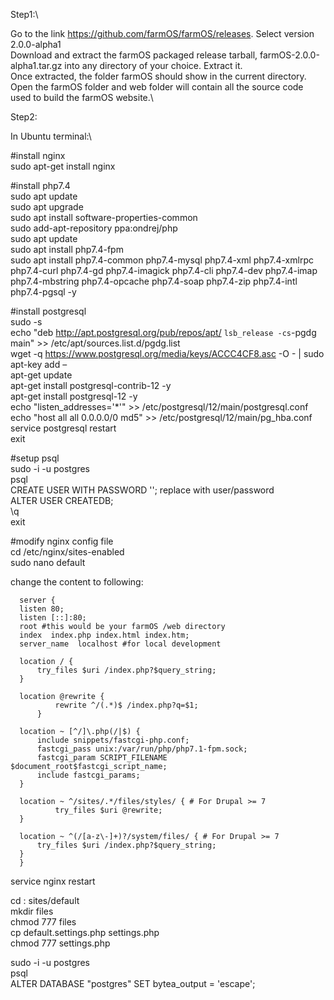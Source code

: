 Step1:\

Go to the link https://github.com/farmOS/farmOS/releases. Select version 2.0.0-alpha1\
Download and extract the farmOS packaged release tarball, farmOS-2.0.0-alpha1.tar.gz into any directory of your choice. Extract it.\
Once extracted, the folder farmOS should show in the current directory.\
Open the farmOS folder and web folder will contain all the source code used to build the farmOS website.\

Step2:

In Ubuntu terminal:\

#install nginx\
sudo apt-get install nginx

#install php7.4\
sudo apt update\
sudo apt upgrade\
sudo apt install software-properties-common\
sudo add-apt-repository ppa:ondrej/php\
sudo apt update\
sudo apt install php7.4-fpm\
sudo apt install php7.4-common php7.4-mysql php7.4-xml php7.4-xmlrpc php7.4-curl php7.4-gd php7.4-imagick php7.4-cli php7.4-dev php7.4-imap php7.4-mbstring php7.4-opcache php7.4-soap php7.4-zip php7.4-intl php7.4-pgsql -y

 #install postgresql\
sudo -s\
echo "deb http://apt.postgresql.org/pub/repos/apt/ `lsb_release -cs`-pgdg main" >> /etc/apt/sources.list.d/pgdg.list\
wget -q https://www.postgresql.org/media/keys/ACCC4CF8.asc -O - | sudo apt-key add –\
apt-get update\
apt-get install postgresql-contrib-12 -y\
apt-get install postgresql-12 -y\
echo "listen_addresses='*'" >> /etc/postgresql/12/main/postgresql.conf\
echo "host all all 0.0.0.0/0 md5" >> /etc/postgresql/12/main/pg_hba.conf\
service postgresql restart\
exit

#setup psql\
sudo -i -u postgres\
psql\
CREATE USER <username> WITH PASSWORD '<password>'; replace with user/password\
ALTER USER <username> CREATEDB;\
\q\
exit
 
#modify nginx config file\
cd /etc/nginx/sites-enabled\
sudo nano default
 
change the content to following:
 
      server {
      listen 80;
      listen [::]:80;
      root #this would be your farmOS /web directory
      index  index.php index.html index.htm;
      server_name  localhost #for local development

      location / {
          try_files $uri /index.php?$query_string;        
      }

      location @rewrite {
              rewrite ^/(.*)$ /index.php?q=$1;
          }

      location ~ [^/]\.php(/|$) {
          include snippets/fastcgi-php.conf;
          fastcgi_pass unix:/var/run/php/php7.1-fpm.sock;
          fastcgi_param SCRIPT_FILENAME $document_root$fastcgi_script_name;
          include fastcgi_params;
      }

      location ~ ^/sites/.*/files/styles/ { # For Drupal >= 7
              try_files $uri @rewrite;
      }

      location ~ ^(/[a-z\-]+)?/system/files/ { # For Drupal >= 7
          try_files $uri /index.php?$query_string;
      }
      }
  
  service nginx restart
 
cd  <web folder>: sites/default\
mkdir files\
chmod 777 files\
cp default.settings.php settings.php\
chmod 777 settings.php
 
sudo -i -u postgres\
psql\
ALTER DATABASE "postgres" SET bytea_output = 'escape';

